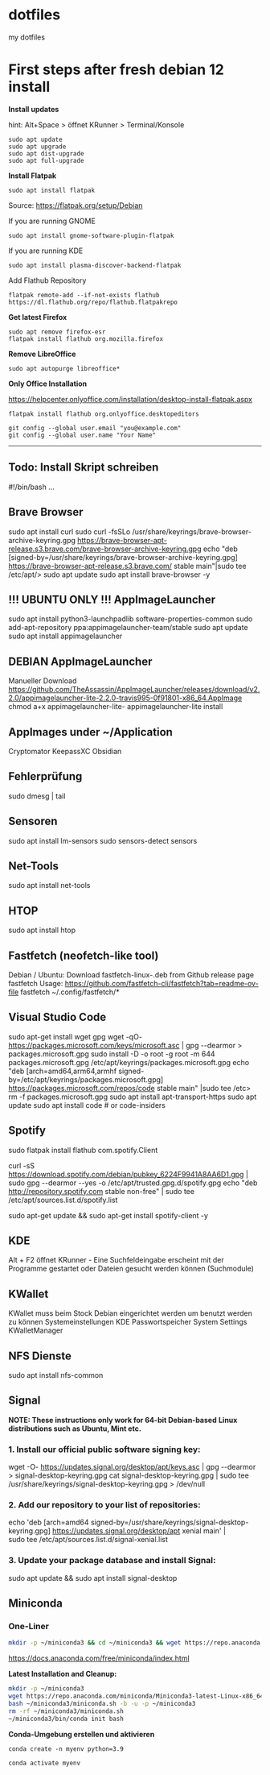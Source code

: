 # dotfiles
my dotfiles

# First steps after fresh debian 12 install

**Install updates**

hint: Alt+Space > öffnet KRunner > Terminal/Konsole

```
sudo apt update
sudo apt upgrade
sudo apt dist-upgrade
sudo apt full-upgrade
```

**Install Flatpak**

`sudo apt install flatpak`
 
Source: https://flatpak.org/setup/Debian

If you are running GNOME

`sudo apt install gnome-software-plugin-flatpak`

If you are running KDE

`sudo apt install plasma-discover-backend-flatpak`

Add Flathub Repository

`flatpak remote-add --if-not-exists flathub https://dl.flathub.org/repo/flathub.flatpakrepo`

**Get latest Firefox**

```
sudo apt remove firefox-esr
flatpak install flathub org.mozilla.firefox
```

**Remove LibreOffice**

`sudo apt autopurge libreoffice*`

**Only Office Installation**

https://helpcenter.onlyoffice.com/installation/desktop-install-flatpak.aspx

`flatpak install flathub org.onlyoffice.desktopeditors`

```
git config --global user.email "you@example.com"
git config --global user.name "Your Name"
```

---

## Todo: Install Skript schreiben
#!/bin/bash
...

## Brave Browser
sudo apt install curl
sudo curl -fsSLo /usr/share/keyrings/brave-browser-archive-keyring.gpg https://brave-browser-apt-release.s3.brave.com/brave-browser-archive-keyring.gpg
echo "deb [signed-by=/usr/share/keyrings/brave-browser-archive-keyring.gpg] https://brave-browser-apt-release.s3.brave.com/ stable main"|sudo tee /etc/apt/>
sudo apt update
sudo apt install brave-browser -y

## !!! UBUNTU ONLY !!! AppImageLauncher
sudo apt install python3-launchpadlib software-properties-common
sudo add-apt-repository ppa:appimagelauncher-team/stable
sudo apt update
sudo apt install appimagelauncher

## DEBIAN AppImageLauncher
Manueller Download
https://github.com/TheAssassin/AppImageLauncher/releases/download/v2.2.0/appimagelauncher-lite-2.2.0-travis995-0f91801-x86_64.AppImage
chmod a+x appimagelauncher-lite-
appimagelauncher-lite install

## AppImages under ~/Application
Cryptomator
KeepassXC
Obsidian

## Fehlerprüfung
sudo dmesg | tail

## Sensoren
sudo apt install lm-sensors
sudo sensors-detect
sensors

## Net-Tools
sudo apt install net-tools

## HTOP
sudo apt install htop

## Fastfetch (neofetch-like tool)
Debian / Ubuntu: Download fastfetch-linux-<proper architecture>.deb from Github release page
fastfetch
Usage: https://github.com/fastfetch-cli/fastfetch?tab=readme-ov-file
fastfetch ~/.config/fastfetch/*

## Visual Studio Code
sudo apt-get install wget gpg
wget -qO- https://packages.microsoft.com/keys/microsoft.asc | gpg --dearmor > packages.microsoft.gpg
sudo install -D -o root -g root -m 644 packages.microsoft.gpg /etc/apt/keyrings/packages.microsoft.gpg
echo "deb [arch=amd64,arm64,armhf signed-by=/etc/apt/keyrings/packages.microsoft.gpg] https://packages.microsoft.com/repos/code stable main" |sudo tee /etc>
rm -f packages.microsoft.gpg
sudo apt install apt-transport-https
sudo apt update
sudo apt install code # or code-insiders

## Spotify

sudo flatpak install flathub com.spotify.Client

curl -sS https://download.spotify.com/debian/pubkey_6224F9941A8AA6D1.gpg | sudo gpg --dearmor --yes -o /etc/apt/trusted.gpg.d/spotify.gpg
echo "deb http://repository.spotify.com stable non-free" | sudo tee /etc/apt/sources.list.d/spotify.list

sudo apt-get update && sudo apt-get install spotify-client -y

## KDE
Alt + F2 öffnet KRunner - Eine Suchfeldeingabe erscheint mit der Programme gestartet oder Dateien gesucht werden können (Suchmodule)

## KWallet
KWallet muss beim Stock Debian eingerichtet werden um benutzt werden zu können
Systemeinstellungen KDE Passwortspeicher
System Settings KWalletManager

## NFS Dienste
sudo apt install nfs-common

## Signal

**NOTE: These instructions only work for 64-bit Debian-based**
**Linux distributions such as Ubuntu, Mint etc.**

### 1. Install our official public software signing key:
wget -O- https://updates.signal.org/desktop/apt/keys.asc | gpg --dearmor > signal-desktop-keyring.gpg
cat signal-desktop-keyring.gpg | sudo tee /usr/share/keyrings/signal-desktop-keyring.gpg > /dev/null

### 2. Add our repository to your list of repositories:
echo 'deb [arch=amd64 signed-by=/usr/share/keyrings/signal-desktop-keyring.gpg] https://updates.signal.org/desktop/apt xenial main' |\
  sudo tee /etc/apt/sources.list.d/signal-xenial.list

### 3. Update your package database and install Signal:
sudo apt update && sudo apt install signal-desktop


## Miniconda

### One-Liner
```bash
mkdir -p ~/miniconda3 && cd ~/miniconda3 && wget https://repo.anaconda.com/miniconda/Miniconda3-latest-Linux-x86_64.sh -O ~/miniconda3/miniconda.sh && bash ~/miniconda3/miniconda.sh -b -u -p ~/miniconda3 && rm -rf ~/miniconda3/miniconda.sh && ~/miniconda3/bin/conda init bash
```


https://docs.anaconda.com/free/miniconda/index.html

**Latest Installation and Cleanup:**
```bash
mkdir -p ~/miniconda3
wget https://repo.anaconda.com/miniconda/Miniconda3-latest-Linux-x86_64.sh -O ~/miniconda3/miniconda.sh
bash ~/miniconda3/miniconda.sh -b -u -p ~/miniconda3
rm -rf ~/miniconda3/miniconda.sh
~/miniconda3/bin/conda init bash
```

**Conda-Umgebung erstellen und aktivieren**

`conda create -n myenv python=3.9`

`conda activate myenv`



